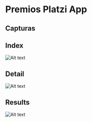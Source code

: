 # Premios Platzi App

## Capturas
## Index
![Alt text](./polls/static/polls/images/index.png "index")
## Detail
![Alt text](./polls/static/polls/images/detail.png "detail")
## Results
![Alt text](./polls/static/polls/images/results.png "results")

